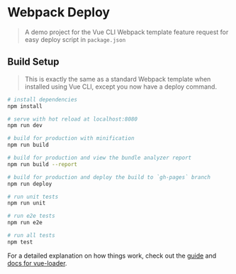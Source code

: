# Webpack Deploy

> A demo project for the Vue CLI Webpack template feature request for easy deploy script in `package.json`

## Build Setup

> This is exactly the same as a standard Webpack template when installed using Vue CLI, except you now have a deploy command.

``` bash
# install dependencies
npm install

# serve with hot reload at localhost:8080
npm run dev

# build for production with minification
npm run build

# build for production and view the bundle analyzer report
npm run build --report

# build for production and deploy the build to `gh-pages` branch
npm run deploy

# run unit tests
npm run unit

# run e2e tests
npm run e2e

# run all tests
npm test
```

For a detailed explanation on how things work, check out the [guide](http://vuejs-templates.github.io/webpack/) and [docs for vue-loader](http://vuejs.github.io/vue-loader).
